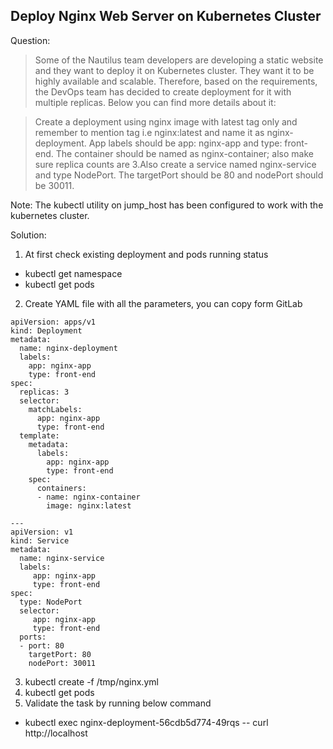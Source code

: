 ## Deploy Nginx Web Server on Kubernetes Cluster

Question:
> Some of the Nautilus team developers are developing a static website and they want to deploy it on Kubernetes cluster. They want it to be highly available and scalable. Therefore, based on the requirements, the DevOps team has decided to create deployment for it with multiple replicas. Below you can find more details about it:
  
>Create a deployment using nginx image with latest tag only and remember to mention tag i.e nginx:latest and name it as nginx-deployment. App labels should be app: nginx-app and type: front-end. The container should be named as nginx-container; also make sure replica counts are 3.Also create a service named nginx-service and type NodePort. The targetPort should be 80 and nodePort should be 30011.

Note: The kubectl utility on jump_host has been configured to work with the kubernetes cluster.

Solution:  
1. At first  check existing deployment and  pods running status   
  + kubectl get namespace
  + kubectl get pods
2. Create YAML  file with all the parameters, you can copy form GitLab
``` 
apiVersion: apps/v1
kind: Deployment
metadata:
  name: nginx-deployment
  labels:
    app: nginx-app
    type: front-end
spec:
  replicas: 3
  selector:
    matchLabels:
      app: nginx-app
      type: front-end
  template:
    metadata:
      labels:
        app: nginx-app
        type: front-end
    spec:
      containers:
      - name: nginx-container
        image: nginx:latest
        
---
apiVersion: v1
kind: Service
metadata:
  name: nginx-service
  labels:
     app: nginx-app
     type: front-end
spec:
  type: NodePort
  selector:
     app: nginx-app
     type: front-end
  ports:
  - port: 80
    targetPort: 80
    nodePort: 30011
 ```
 
 3. kubectl create -f /tmp/nginx.yml
 4. kubectl get pods
 5.   Validate the task by running below command 
 + kubectl exec nginx-deployment-56cdb5d774-49rqs  -- curl http://localhost

